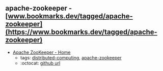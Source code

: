 apache-zookeeper - [www.bookmarks.dev/tagged/apache-zookeeper](https://www.bookmarks.dev/tagged/apache-zookeeper) 
---
* [Apache ZooKeeper - Home](http://zookeeper.apache.org/)
    * tags: [distributed-computing](../tags/distributed-computing.md), [apache-zookeeper](../tags/apache-zookeeper.md)
    * :octocat: [github url](https://github.com/apache/zookeeper)
